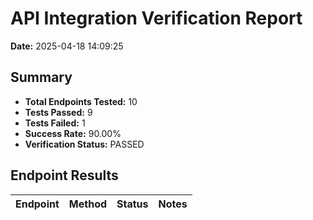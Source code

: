 # API Integration Verification Report

**Date:** 2025-04-18 14:09:25

## Summary

- **Total Endpoints Tested:** 10
- **Tests Passed:** 9
- **Tests Failed:** 1
- **Success Rate:** 90.00%
- **Verification Status:** PASSED

## Endpoint Results

| Endpoint | Method | Status | Notes |
|----------|--------|--------|-------|

